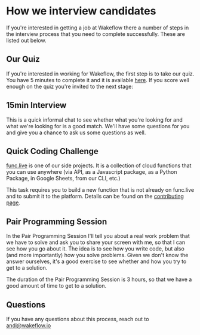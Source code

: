 # How we interview candidates

If you're interested in getting a job at Wakeflow there a number of steps in the interview process that you need to complete successfully. These are listed out below.

## Our Quiz

If you're interested in working for Wakeflow, the first step is to take our quiz. You have 5 minutes to complete it and it is available [here](https://events.wakeflow.io/links/11?utm=how_we_do_interview). If you score well enough on the quiz you're invited to the next stage:

## 15min Interview

This is a quick informal chat to see whether what you're looking for and what we're looking for is a good match. We'll have some questions for you and give you a chance to ask us some questions as well.

## Quick Coding Challenge

[func.live](https://func.live) is one of our side projects. It is a collection of cloud functions that you can use anywhere (via API, as a Javascript package, as a Python Package, in Google Sheets, from our CLI, etc.)

This task requires you to build a new function that is not already on func.live and to submit it to the platform. Details can be found on the [contributing page](https://www.func.live/contributing).


## Pair Programming Session

In the Pair Programming Session I'll tell you about a real work problem that we have to solve and ask you to share your screen with me, so that I can see how you go about it. The idea is to see how you write code, but also (and more importantly) how you solve problems. Given we don't know the answer ourselves, it's a good exercise to see whether and how you try to get to a solution.

The duration of the Pair Programming Session is 3 hours, so that we have a good amount of time to get to a solution.


## Questions

If you have any questions about this process, reach out to andi@wakeflow.io

